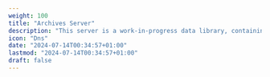 ```yaml
---
weight: 100
title: "Archives Server"
description: "This server is a work-in-progress data library, containing Android Universe and Netrunner source material."
icon: "Dns"
date: "2024-07-14T00:34:57+01:00"
lastmod: "2024-07-14T00:34:57+01:00"
draft: false
---
```

